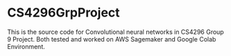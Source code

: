 # CS4296GrpProject

This is the source code for Convolutional neural networks in CS4296 Group 9 Project. Both tested and worked on AWS Sagemaker and Google Colab Environment.

